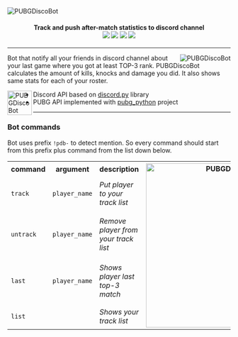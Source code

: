 <img src="https://raw.githubusercontent.com/glmn/PUBGDiscoBot/master/misc/preview.gif" alt="PUBGDiscoBot" align="center">

<h4 align="center">
    Track and push after-match statistics to discord channel<br>
    <img src="https://img.shields.io/github/last-commit/glmn/PUBGDiscoBot?style=flat">
    <img src="https://img.shields.io/static/v1?label=library&message=discord.py&color=brightgreen&style=flat">
    <img src="https://img.shields.io/static/v1?label=library&message=pubg_python&color=brightgreen&style=flat">
    <img src="https://img.shields.io/discord/608550740612349952?label=discord&style=flat">  
</h4>

<hr>

<img src="https://raw.githubusercontent.com/glmn/PUBGDiscoBot/master/misc/logo.png" alt="PUBGDiscoBot" align="right">

Bot that notify all your friends in discord channel about your last game where you got at least TOP-3 rank. PUBGDiscoBot calculates the amount of kills, knocks and damage you did. It also shows same stats for each of your roster. 


<img src="https://raw.githubusercontent.com/glmn/PUBGDiscoBot/master/misc/helper.png" alt="PUBGDiscoBot" height="55" align="left">

* Discord API based on <a href="https://github.com/Rapptz/discord.py">discord.py</a> library
* PUBG API implemented with <a href="https://github.com/ramonsaraiva/pubg-python">pubg_python</a> project


<hr>

### Bot commands
Bot uses prefix `!pdb-` to detect mention. So every command should start from this prefix plus command from the list down below.


<table>
  <tr>
  <th class="tg-0pky">command</th>
  <th class="tg-0pky">argument</th>
  <th class="tg-0pky">description</th>
  <th class="tg-0lax" rowspan="5"><img width="370" alt="PUBGDiscoBot" src="https://raw.githubusercontent.com/glmn/PUBGDiscoBot/master/misc/commands.png" ></th>
  </tr>
  <tr>
  <td class="tg-0pky"><code>track</code></td>
    <td class="tg-0pky"><code>player_name</code></td>
    <td class="tg-0pky"><i>Put player to your track list</i></td>
  </tr>
  <tr>
    <td class="tg-0pky"><code>untrack</code></td>
    <td class="tg-0pky"><code>player_name</code></td>
    <td class="tg-0pky"><i>Remove player from your track list</i></td>
  </tr>
  <tr>
  <td class="tg-0pky"><code>last</code></code></td>
  <td class="tg-0pky"><code>player_name</code></td>
    <td class="tg-0pky"><i>Shows player last top-3 match</td>
  </tr>
  <tr>
  <td class="tg-0pky"><code>list</code></code></td>
    <td class="tg-0pky"></td>
    <td class="tg-0pky"><i>Shows your track list</td>
  </tr>
</table>